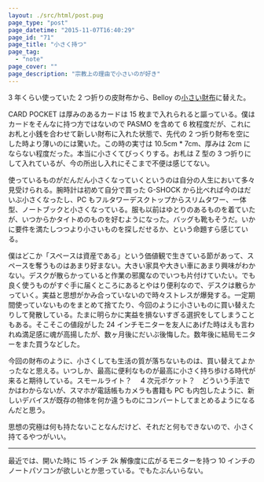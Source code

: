 ```yaml
---
layout: ./src/html/post.pug
page_type: "post"
page_datetime: "2015-11-07T16:40:29"
page_id: "71"
page_title: "小さく持つ"
page_tag:
  - "note"
page_cover: ""
page_description: "宗教上の理由で小さいのが好き"
---
```


3 年くらい使っていた 2 つ折りの皮財布から、Belloy の[小さい財布](http://bellroy.com/wallets/card-pocket#charcoal)に替えた。

CARD POCKET は厚みのあるカードは 15 枚まで入れられると謳っている。僕はカードをそんなに持つ方ではないので PASMO を含めて 6 枚程度だが、これにお札と小銭を合わせて新しい財布に入れた状態で、先代の 2 つ折り財布を空にした時より薄いのには驚いた。この時の実寸は 10.5cm \* 7cm、厚みは 2cm にならない程度だった。本当に小さくてびっくりする。お札は Z 型の 3 つ折りにして入れているが、今の所出し入れにそこまで不便は感じてない。

使っているものがだんだん小さくなっていくというのは自分の人生において多々見受けられる。腕時計は初めて自分で買った G-SHOCK から比べれば今のはだいぶ小さくなったし、PC もフルタワーデスクトップからスリムタワー、一体型、ノートブックと小さくなっている。服も以前はゆとりのあるものを着ていたが、いつからかタイトめのものを好むようになった。バッグも靴もそうだ。いかに要件を満たしつつより小さいものを探しだせるか、という命題すら感じている。

僕はどこか「スペースは資産である」という価値観で生きている節があって、スペースを奪うものはあまり好まない。大きい家具や大きい車にあまり興味がわかない。デスクが散らかっていると作業の邪魔なのでいつも片付けていたい。でも良く使うものがすぐ手に届くところにあるとやはり便利なので、デスクは散らかっていく。実益と思想がかみ合っていないので時々ストレスが爆発する。一定期間使っていないものをまとめて捨てたり、今回のように小さいものに買い替えたりして発散している。たまに明らかに実益を損ないすぎる選択をしてしまうこともある。そこそこの値段がした 24 インチモニターを友人にあげた時はえも言われぬ満足感に魂が高揚したが、数ヶ月後にだいぶ後悔した。数年後に結局モニターをまた買うなどした。

今回の財布のように、小さくしても生活の質が落ちないものは、買い替えてよかったなと思える。いつしか、最高に便利なものが最高に小さく持ち歩ける時代が来ると期待している。スモールライト？　 4 次元ポケット？　どういう手法でかはわからないが、スマホが電話帳もカメラも書籍も PC も内包したように、新しいデバイスが既存の物体を何か違うものにコンバートしてまとめるようになるんだと思う。

思想の究極は何も持たないことなんだけど、それだと何もできないので、小さく持てるやつがいい。

---

最近では、開いた時に 15 インチ 2k 解像度に広がるモニターを持つ 10 インチのノートパソコンが欲しいとか思っている。でもたぶんいらない。
